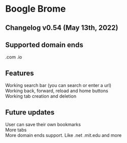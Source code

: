 # Boogle Brome 
## Changelog v0.54 (May 13th, 2022)  
  
## Supported domain ends  
.com .io  
  
## Features  
Working search bar (you can search or enter a url)  
Working back, forward, reload and home buttons  
Working tab creation and deletion  
  
## Future updates
User can save their own bookmarks  
More tabs  
More domain ends support. Like .net .mit.edu and more
